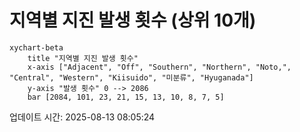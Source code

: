 # 지역별 지진 발생 횟수 (상위 10개)

```mermaid
xychart-beta
    title "지역별 지진 발생 횟수"
    x-axis ["Adjacent", "Off", "Southern", "Northern", "Noto,", "Central", "Western", "Kiisuido", "미분류", "Hyuganada"]
    y-axis "발생 횟수" 0 --> 2086
    bar [2084, 101, 23, 21, 15, 13, 10, 8, 7, 5]
```

업데이트 시간: 2025-08-13 08:05:24
